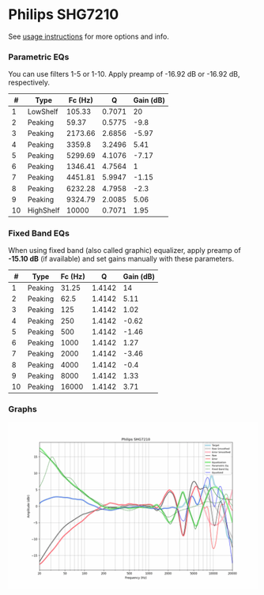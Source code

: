 # Philips SHG7210
See [usage instructions](https://github.com/jaakkopasanen/AutoEq#usage) for more options and info.

### Parametric EQs
You can use filters 1-5 or 1-10. Apply preamp of -16.92 dB or -16.92 dB, respectively.

|   # | Type      |   Fc (Hz) |      Q |   Gain (dB) |
|-----|-----------|-----------|--------|-------------|
|   1 | LowShelf  |    105.33 | 0.7071 |       20    |
|   2 | Peaking   |     59.37 | 0.5775 |       -9.8  |
|   3 | Peaking   |   2173.66 | 2.6856 |       -5.97 |
|   4 | Peaking   |   3359.8  | 3.2496 |        5.41 |
|   5 | Peaking   |   5299.69 | 4.1076 |       -7.17 |
|   6 | Peaking   |   1346.41 | 4.7564 |        1    |
|   7 | Peaking   |   4451.81 | 5.9947 |       -1.15 |
|   8 | Peaking   |   6232.28 | 4.7958 |       -2.3  |
|   9 | Peaking   |   9324.79 | 2.0085 |        5.06 |
|  10 | HighShelf |  10000    | 0.7071 |        1.95 |

### Fixed Band EQs
When using fixed band (also called graphic) equalizer, apply preamp of **-15.10 dB** (if available) and set gains manually with these parameters.

|   # | Type    |   Fc (Hz) |      Q |   Gain (dB) |
|-----|---------|-----------|--------|-------------|
|   1 | Peaking |     31.25 | 1.4142 |       14    |
|   2 | Peaking |     62.5  | 1.4142 |        5.11 |
|   3 | Peaking |    125    | 1.4142 |        1.02 |
|   4 | Peaking |    250    | 1.4142 |       -0.62 |
|   5 | Peaking |    500    | 1.4142 |       -1.46 |
|   6 | Peaking |   1000    | 1.4142 |        1.27 |
|   7 | Peaking |   2000    | 1.4142 |       -3.46 |
|   8 | Peaking |   4000    | 1.4142 |       -0.4  |
|   9 | Peaking |   8000    | 1.4142 |        1.33 |
|  10 | Peaking |  16000    | 1.4142 |        3.71 |

### Graphs
![](./Philips%20SHG7210.png)
